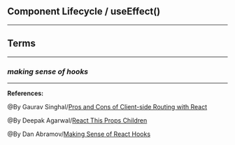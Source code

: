 ## **Component Lifecycle / useEffect()**


-----------------------------------------------


## **Terms**


-----------------------------------------------

### ***making sense of hooks***


-------------------------------------------------------------



**References:**

@By Gaurav Singhal/[Pros and Cons of Client-side Routing with React](https://www.pluralsight.com/guides/pros-and-cons-of-client-side-routing-with-react) 

@By Deepak Agarwal/[React This Props Children](https://learn.co/lessons/react-this-props-children)

@By Dan Abramov/[Making Sense of React Hooks](https://medium.com/@dan_abramov/making-sense-of-react-hooks-fdbde8803889)
